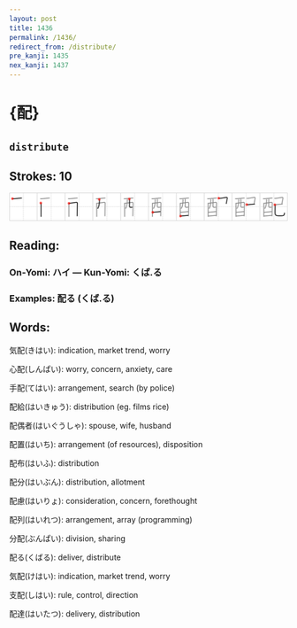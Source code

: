 ```yaml
---
layout: post
title: 1436
permalink: /1436/
redirect_from: /distribute/
pre_kanji: 1435
nex_kanji: 1437
---
```


# {配}

## `distribute`

## Strokes: 10

<div class="stroke"><img src="../images/E9858D.png" /></div>

## Reading:

### On-Yomi: ハイ &mdash; Kun-Yomi: くば.る

### Examples: 配る (くば.る)

## Words:

気配(きはい): indication, market trend, worry

心配(しんぱい): worry, concern, anxiety, care

手配(てはい): arrangement, search (by police)

配給(はいきゅう): distribution (eg. films rice)

配偶者(はいぐうしゃ): spouse, wife, husband

配置(はいち): arrangement (of resources), disposition

配布(はいふ): distribution

配分(はいぶん): distribution, allotment

配慮(はいりょ): consideration, concern, forethought

配列(はいれつ): arrangement, array (programming)

分配(ぶんぱい): division, sharing

配る(くばる): deliver, distribute

気配(けはい): indication, market trend, worry

支配(しはい): rule, control, direction

配達(はいたつ): delivery, distribution
